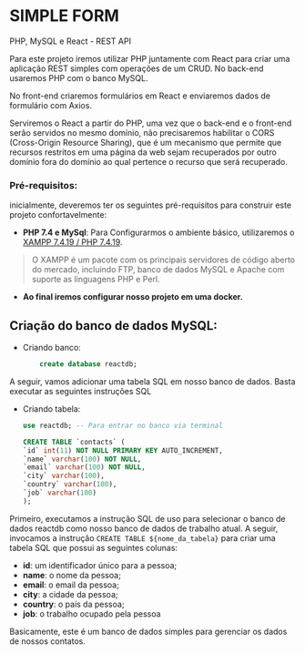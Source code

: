 # SIMPLE FORM
PHP, MySQL e React - REST API

Para este projeto iremos utilizar PHP juntamente com React para criar uma aplicação REST simples com operações de um CRUD. No back-end usaremos PHP com o banco MySQL.

No front-end criaremos formulários em React e enviaremos dados de formulário com Axios.

Serviremos o React a partir do PHP, uma vez que o back-end e o front-end serão servidos no mesmo domínio, não precisaremos habilitar o CORS (Cross-Origin Resource Sharing), que é um mecanismo que permite que recursos restritos em uma página da web sejam recuperados por outro domínio fora do domínio ao qual pertence o recurso que será recuperado.

### **Pré-requisitos**:

inicialmente, deveremos ter os seguintes pré-requisitos para construir este projeto confortavelmente: 
- **PHP 7.4 e MySql**: Para Configurarmos o ambiente básico, utilizaremos o [XAMPP 7.4.19 / PHP 7.4.19](https://windows.php.net/download#php-7.4).

> O XAMPP é um pacote com os principais servidores de código aberto do mercado, incluindo FTP, banco de dados MySQL e Apache com suporte as linguagens PHP e Perl.

- **Ao final iremos configurar nosso projeto em uma docker.**


## **Criação do banco de dados MySQL**:
- Criando banco:
    ```SQL
        create database reactdb;
    ```
    
A seguir, vamos adicionar uma tabela SQL em nosso banco de dados. Basta executar as seguintes instruções SQL

- Criando tabela:
    ```SQL
    use reactdb; -- Para entrar no banco via terminal

    CREATE TABLE `contacts` (
    `id` int(11) NOT NULL PRIMARY KEY AUTO_INCREMENT,
    `name` varchar(100) NOT NULL,
    `email` varchar(100) NOT NULL,
    `city` varchar(100),
    `country` varchar(100),
    `job` varchar(100)
    );
    ```

Primeiro, executamos a instrução SQL de uso para selecionar o banco de dados reactdb como nosso banco de dados de trabalho atual. A seguir, invocamos a instrução `CREATE TABLE ${nome_da_tabela}` para criar uma tabela SQL que possui as seguintes colunas:

- **id**: um identificador único para a pessoa;
- **name**: o nome da pessoa;
- **email**: o email da pessoa;
- **city**: a cidade da pessoa;
- **country**: o país da pessoa;
- **job**: o trabalho ocupado pela pessoa

Basicamente, este é um banco de dados simples para gerenciar os dados de nossos contatos.
